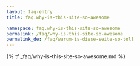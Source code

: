 ```yaml
---
layout: faq-entry
title: faq.why-is-this-site-so-awesome

namespace: faq.why-is-this-site-so-awesome
permalink: /faq/why-is-this-site-so-awesome
permalink_de: /faq/warum-is-diese-seite-so-toll
---
```


{% tf _faq/why-is-this-site-so-awesome.md %}